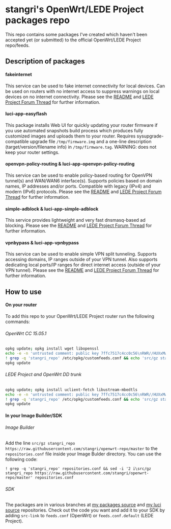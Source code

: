 # stangri's OpenWrt/LEDE Project packages repo
This repo contains some packages I've created which haven't been accepted yet (or submitted) to the official OpenWrt/LEDE Project repo/feeds.


## Description of packages

#### fakeinternet
This service can be used to fake internet connectivity for local devices.
Can be used on routers with no internet access to suppress warnings on local devices on no internet connectivity. Please see the [README](https://github.com/stangri/openwrt-packages/blob/fakeinternet/net/fakeinternet/files/) and [LEDE Project Forum Thread](https://forum.lede-project.org/t/fakeinternet-service-package-wip/924) for further information.

#### luci-app-easyflash
This package installs Web UI for quickly updating your router firmware if you use automated snapshots build process which produces fully customized images and uploads them to your router. Requires sysupgrade-compatible upgrade file ```/tmp/firmware.img``` and a one-line description (target/version/filename info) in ```/tmp/firmware.tag```. WARNING: does not keep your router settings.

#### openvpn-policy-routing & luci-app-openvpn-policy-routing
This service can be used to enable policy-based routing for OpenVPN tunnel(s) and WAN/WAN6 interface(s). Supports policies based on domain names, IP addresses and/or ports. Compatible with legacy (IPv4) and modern (IPv6) protocols. Please see the [README](https://github.com/stangri/openwrt-packages/blob/openvpn-policy-routing/net/openvpn-policy-routing/files/README.md) and [LEDE Project Forum Thread](https://forum.lede-project.org/t/openvpn-policy-based-routing-web-ui-testers-needed/1422/1) for further information.


#### simple-adblock & luci-app-simple-adblock
This service provides lightweight and very fast dnsmasq-based ad blocking. Please see the [README](https://github.com/stangri/openwrt-packages/blob/simple-adblock/net/simple-adblock/files/README.md) and [LEDE Project Forum Thread](https://forum.lede-project.org/t/simple-adblock-fast-lightweight-and-fully-uci-luci-configurable-ad-blocking/1327) for further information.


#### vpnbypass & luci-app-vpnbypass
This service can be used to enable simple VPN split tunneling. Supports accessing domains, IP ranges outside of your VPN tunnel. Also supports dedicating local ports/IP ranges for direct internet access (outside of your VPN tunnel). Please see the [README](https://github.com/stangri/openwrt-packages/blob/vpnbypass/net/vpnbypass/files/README.md) and [LEDE Project Forum Thread](https://forum.lede-project.org/t/vpn-bypass-split-tunneling-service-luci-ui/1106/12) for further information.

## How to use

#### On your router
To add this repo to your OpenWrt/LEDE Project router run the following commands:

###### OpenWrt CC 15.05.1
```sh
opkg update; opkg install wget libopenssl
echo -e -n 'untrusted comment: public key 7ffc7517c4cc0c56\nRWR//HUXxMwMVnx7fESOKO7x8XoW4/dRidJPjt91hAAU2L59mYvHy0Fa\n' > /tmp/stangri-repo.pub && opkg-key add /tmp/stangri-repo.pub
! grep -q 'stangri_repo' /etc/opkg/customfeeds.conf && echo 'src/gz stangri_repo https://raw.githubusercontent.com/stangri/openwrt-repo/master' >> /etc/opkg/customfeeds.conf
opkg update
```

###### LEDE Project and OpenWrt DD trunk
```sh
opkg update; opkg install uclient-fetch libustream-mbedtls
echo -e -n 'untrusted comment: public key 7ffc7517c4cc0c56\nRWR//HUXxMwMVnx7fESOKO7x8XoW4/dRidJPjt91hAAU2L59mYvHy0Fa\n' > /tmp/stangri-repo.pub && opkg-key add /tmp/stangri-repo.pub
! grep -q 'stangri_repo' /etc/opkg/customfeeds.conf && echo 'src/gz stangri_repo https://raw.githubusercontent.com/stangri/openwrt-repo/master' >> /etc/opkg/customfeeds.conf
opkg update
```

#### In your Image Builder/SDK
###### Image Builder
Add the line ```src/gz stangri_repo https://raw.githubusercontent.com/stangri/openwrt-repo/master``` to the ```repositories.conf``` file inside your Image Bulder directory. You can use the following code:
```
! grep -q 'stangri_repo' repositories.conf && sed -i '2 i\src/gz stangri_repo https://raw.githubusercontent.com/stangri/openwrt-repo/master' repositories.conf
```

###### SDK
The packages are in various branches at [my  packages source](https://github.com/stangri/openwrt-packages) and [my  luci source](https://github.com/stangri/openwrt-luci) repositories. Check out the code you want and add it to your SDK by adding ```src-link``` to ```feeds.conf``` (OpenWrt) or ```feeds.conf.default``` (LEDE Project).
